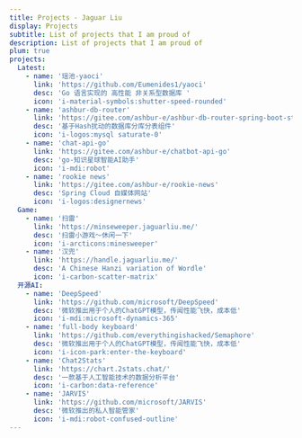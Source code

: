 ```yaml
---
title: Projects - Jaguar Liu
display: Projects
subtitle: List of projects that I am proud of
description: List of projects that I am proud of
plum: true
projects:
  Latest:
    - name: '瑶池-yaoci'
      link: 'https://github.com/Eumenides1/yaoci'
      desc: 'Go 语言实现的 高性能 非关系型数据库 '
      icon: 'i-material-symbols:shutter-speed-rounded'
    - name: 'ashbur-db-router'
      link: 'https://gitee.com/ashbur-e/ashbur-db-router-spring-boot-starter'
      desc: '基于Hash扰动的数据库分库分表组件'
      icon: 'i-logos:mysql saturate-0'
    - name: 'chat-api-go'
      link: 'https://gitee.com/ashbur-e/chatbot-api-go'
      desc: 'go-知识星球智能AI助手'
      icon: 'i-mdi:robot'
    - name: 'rookie news'
      link: 'https://gitee.com/ashbur-e/rookie-news'
      desc: 'Spring Cloud 自媒体网站'
      icon: 'i-logos:designernews'
  Game:
    - name: '扫雷'
      link: 'https://minseweeper.jaguarliu.me/'
      desc: '扫雷小游戏～休闲一下'
      icon: 'i-arcticons:minesweeper'
    - name: '汉兜'
      link: 'https://handle.jaguarliu.me/'
      desc: 'A Chinese Hanzi variation of Wordle'
      icon: 'i-carbon-scatter-matrix'
  开源AI:
    - name: 'DeepSpeed'
      link: 'https://github.com/microsoft/DeepSpeed'
      desc: '微软推出用于个人的ChatGPT模型，传闻性能飞快，成本低'
      icon: 'i-mdi:microsoft-dynamics-365'
    - name: 'full-body keyboard'
      link: 'https://github.com/everythingishacked/Semaphore'
      desc: '微软推出用于个人的ChatGPT模型，传闻性能飞快，成本低'
      icon: 'i-icon-park:enter-the-keyboard'
    - name: 'Chat2Stats'
      link: 'https://chart.2stats.chat/'
      desc: '一款基于人工智能技术的数据分析平台'
      icon: 'i-carbon:data-reference'
    - name: 'JARVIS'
      link: 'https://github.com/microsoft/JARVIS'
      desc: '微软推出的私人智能管家'
      icon: 'i-mdi:robot-confused-outline'
---
```


<ListProjects :projects="frontmatter.projects" />
